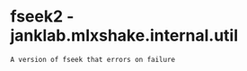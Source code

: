 # fseek2 - janklab.mlxshake.internal.util

```text
A version of fseek that errors on failure


```

